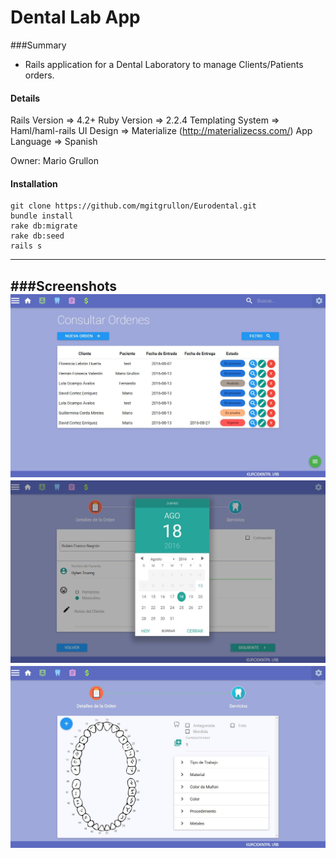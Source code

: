 # Dental Lab App

###Summary

- Rails application for a Dental Laboratory to manage Clients/Patients orders.

#### Details
Rails Version => 4.2+
Ruby Version => 2.2.4
Templating System => Haml/haml-rails
UI Design => Materialize (http://materializecss.com/)
App Language => Spanish

Owner:
Mario Grullon

#### Installation
```
git clone https://github.com/mgitgrullon/Eurodental.git
bundle install
rake db:migrate
rake db:seed
rails s
```

---
###Screenshots
![orders](public/orders.JPG)
![newOrder](public/newOrder.JPG)
![toothorder](public/toothorder.JPG)
---
